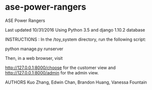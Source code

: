 # ase-power-rangers
ASE Power Rangers

Last updated 10/31/2016 Using Python 3.5 and django 1.10.2 database

INSTRUCTIONS : In the /toy_system directory, run the following script:

python manage.py runserver

Then, in a web browser, visit

http://127.0.0.1:8000/choose for the customer view and http://127.0.0.1:8000/admin for the admin view.

AUTHORS
Kuo Zhang, Edwin Chan, Brandon Huang, Vanessa Fountain
